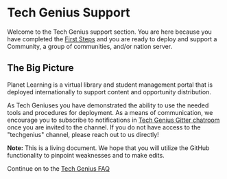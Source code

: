 # Tech Genius Support

Welcome to the Tech Genius support section. You are here because you have completed the [First Steps](#!./pages/vi/vi-first-steps.md) and you are ready to deploy and support a Community, a group of communities, and/or nation server.

## The Big Picture

Planet Learning is a virtual library and student management portal that is deployed internationally to support content and opportunity distribution.

As Tech Geniuses you have demonstrated the ability to use the needed tools and procedures for deployment. As a means of communication, we encourage you to subscribe to notifications in [Tech Genius Gitter chatroom](https://gitter.im/open-learning-exchange/techgenius) once you are invited to the channel. If you do not have access to the "techgenius" channel, please reach out to us directly!

**Note:** This is a living document. We hope that you will utilize the GitHub functionality to pinpoint weaknesses and to make edits.

Continue on to the [Tech Genius FAQ](tg-faq.md)
